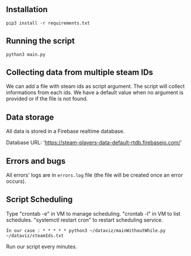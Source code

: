 ## Installation 
``
pip3 install -r requirements.txt
``

##  Running the script
``
python3 main.py
``

##  Collecting data from multiple steam IDs

We can add a file with steam ids as script argument. The script will collect informations from each ids. We have a default value when no argument is provided or if the file is not found. 

## Data storage
All data is stored in a Firebase realtime database.

Database URL: 'https://steam-players-data-default-rtdb.firebaseio.com/'

##  Errors and bugs
All errors' logs are in ``errors.log`` file (the file will be created once an error occurs).

## Script Scheduling 

Type "crontab -e" in VM to manage scheduling.
	 "crontab -l" in VM to list schedules.
	 "systemctl restart cron" to restart scheduling service.
	 
```
In our case : * * * * * python3 ~/dataviz/mainWithoutWhile.py ~/dataviz/steamIds.txt
```
Run our script every minutes.
